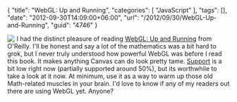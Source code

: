 {
	"title": "WebGL: Up and Running",
	"categories": [
		"JavaScript"
	],
	"tags": [],
	"date": "2012-09-30T14:09:00+06:00",
	"url": "/2012/09/30/WebGL-Up-and-Running",
	"guid": "4746"
}

<img src="http://static.raymondcamden.com/images/lrg.jpg" style="float:left;margin-right:5px" /> I had the distinct pleasure of reading <a href="http://shop.oreilly.com/product/0636920024729.do#">WebGL: Up and Running</a> from O'Reilly. I'll be honest and say a lot of the mathematics was a bit hard to grok, but I never truly understood how powerful WebGL was before I read this book. It makes anything Canvas can do look pretty tame. <a href="http://caniuse.com/#search=webgl">Support</a> is a bit low right now (partially supported around 50%), but its worthwhile to take a look at it now. At minimum, use it as a way to warm up those old Math-related muscles in your brain. I'd love to know if any of my readers out there are using WebGL yet. Anyone?
<br clear="all">